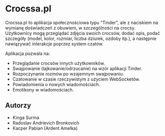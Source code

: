 # Crocssa.pl 

Crocssa.pl to aplikacja społecznościowa typu "Tinder", ale z naciskiem na wymianę doświadczeń z obuwiem, w szczególności na crocsy. Użytkownicy mogą przeglądać zdjęcia swoich crocsów, dodać opis, podać szczegóły (model, kolor, rozmiar, liczba dziurek, ozdoby itp.), a następnie nawiązywać interakcje poprzez system czatów.

Aplikacja pozwala na:
- Przeglądanie crocsów innych użytkowników.
- Swajpowanie (lajkowanie/odrzucanie) na wzór aplikacji Tinder.
- Rozpoczynanie rozmów po wzajemnym swajpowaniu.
- Czatowanie w czasie rzeczywistym z użyciem WebSocketów.
- Powiadomienia o nowych wiadomościach.
- Emotikony w wiadomościach.


## Autorzy
- Kinga Surma
- Radoslav Andrievich Bronkovich
- Kacper Pabian (Ardent Amelka)
